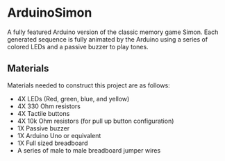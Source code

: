 # ArduinoSimon
A fully featured Arduino version of the classic memory game Simon. Each generated sequence is fully animated by the Arduino using a series of colored LEDs and a passive buzzer to play tones.

## Materials
Materials needed to construct this project are as follows:
* 4X LEDs (Red, green, blue, and yellow)
* 4X 330 Ohm resistors
* 4X Tactile buttons
* 4X 10k Ohm resistors (for pull up button configuration)
* 1X Passive buzzer
* 1X Arduino Uno or equivalent
* 1X Full sized breadboard
* A series of male to male breadboard jumper wires
